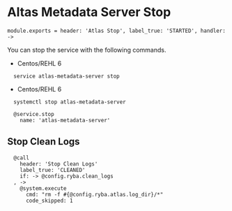 
# Altas Metadata Server Stop

    module.exports = header: 'Atlas Stop', label_true: 'STARTED', handler: ->

You can stop the service with the following commands.
* Centos/REHL 6
```
  service atlas-metadata-server stop
```
* Centos/REHL 6
```
  systemctl stop atlas-metadata-server
```

      @service.stop
        name: 'atlas-metadata-server'

## Stop Clean Logs

      @call
        header: 'Stop Clean Logs'
        label_true: 'CLEANED'
        if: -> @config.ryba.clean_logs
      , ->
        @system.execute
          cmd: "rm -f #{@config.ryba.atlas.log_dir}/*"
          code_skipped: 1
